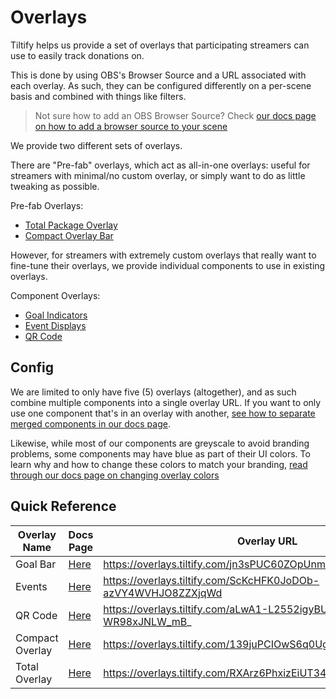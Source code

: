 # Overlays

Tiltify helps us provide a set of overlays that participating streamers can use to easily track donations on.

This is done by using OBS's Browser Source and a URL associated with each overlay. As such, they can be configured
differently on a per-scene basis and combined with things like filters.

> Not sure how to add an OBS Browser Source? Check [our docs page on how to add a browser source to your scene](./add-to-scene)

We provide two different sets of overlays.

There are "Pre-fab" overlays, which act as all-in-one overlays: useful for streamers with minimal/no custom overlay, or simply
want to do as little tweaking as possible.

Pre-fab Overlays:

- [Total Package Overlay](./total)
- [Compact Overlay Bar](./total)

However, for streamers with extremely custom overlays that really want to fine-tune their overlays, we provide individual
components to use in existing overlays.

Component Overlays:

- [Goal Indicators](./goals)   
- [Event Displays](./events)  
- [QR Code](./qr-code)

## Config

We are limited to only have five (5) overlays (altogether), and as such combine multiple components into a single overlay URL.
If you want to only use one component that's in an overlay with another, [see how to separate merged components in our docs page](./separate-merged-components).

Likewise, while most of our components are greyscale to avoid branding problems, some components may have blue as part of
their UI colors. To learn why and how to change these colors to match your branding, [read through our docs page on changing overlay colors](./colors)

## Quick Reference

| Overlay Name    | Docs Page         | Overlay URL                                                  |
| --------------- | ----------------- | ------------------------------------------------------------ |
| Goal Bar        | [Here](/streamers-setup/overlays/presets/goals/)   | https://overlays.tiltify.com/jn3sPUC60ZOpUnmmCnFJdci6zYdmNMdt |
| Events          | [Here](/streamers-setup/overlays/presets/events/)  | https://overlays.tiltify.com/ScKcHFK0JoDOb-azVY4WVHJO8ZZXjqWd |
| QR Code         | [Here](/streamers-setup/overlays/presets/qr-code/) | https://overlays.tiltify.com/aLwA1-L2552igyBUNA-WR98xJNLW_mB_ |
| Compact Overlay | [Here](/streamers-setup/overlays/presets/compact/) | https://overlays.tiltify.com/139juPCIOwS6q0Ugwzq53Opi7ITVuBd- |
| Total Overlay   | [Here](/streamers-setup/overlays/presets/total/)   | https://overlays.tiltify.com/RXArz6PhxizEiUT34lEq-CV337_r4xC_ |
